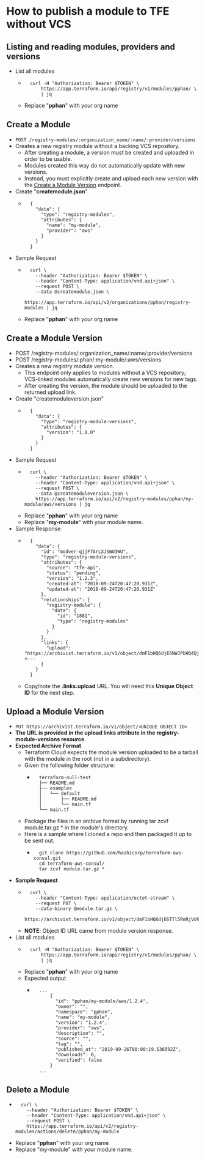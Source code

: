 # How to publish a module to TFE without VCS  
  
## **Listing and reading modules, providers and versions**  
  
* List all modules  
    * ```  
        curl -H "Authorization: Bearer $TOKEN" \  
            https://app.terraform.io/api/registry/v1/modules/pphan/ \  
            | jq  
  
    * Replace "**pphan**" with your org name  
  
## Create a Module  
  
* `POST /registry-modules/:organization_name/:name/:provider/versions`  
* Creates a new registry module without a backing VCS repository.  
    * After creating a module, a version must be created and uploaded in order to be usable.  
    * Modules created this way do not automatically update with new versions.  
    * Instead, you must explicitly create and upload each new version with the [<u>Create a Module Version][1]</u> endpoint.  
* Create "**createmodule.json**"  
    * ```  
        {  
          "data": {  
            "type": "registry-modules",  
            "attributes": {  
              "name": "my-module",  
              "provider": "aws"  
            }  
          }  
        }  
  
* Sample Request  
    * ```  
        curl \  
          --header "Authorization: Bearer $TOKEN" \  
          --header "Content-Type: application/vnd.api+json" \  
          --request POST \  
          --data @createmodule.json \  
          https://app.terraform.io/api/v2/organizations/pphan/registry-modules | jq  
  
    * Replace "**pphan**" with your org name  
  
## **Create a Module Version**  
  
* POST /registry-modules/:organization_name/:name/:provider/versions  
* POST /registry-modules/:phan/:my-module/:aws/versions  
* Creates a new registry module version.  
    * This endpoint only applies to modules without a VCS repository; VCS-linked modules automatically create new versions for new tags.  
    * After creating the version, the module should be uploaded to the returned upload link.  
* Create "createmoduleversion.json"  
    * ```  
        {  
          "data": {  
            "type": "registry-module-versions",  
            "attributes": {  
              "version": "1.0.0"  
            }  
          }  
        }  
  
* Sample Request  
    * ```  
        curl \  
          --header "Authorization: Bearer $TOKEN" \  
          --header "Content-Type: application/vnd.api+json" \  
          --request POST \  
          --data @createmoduleversion.json \  
          https://app.terraform.io/api/v2/registry-modules/pphan/my-module/aws/versions | jq  
  
    * Replace "**pphan**" with your org name  
    * Replace "**my-module**" with your module name.  
* Sample Response  
    * ```  
        {  
          "data": {  
            "id": "modver-qjjF7ArLXJSWU3WU",  
            "type": "registry-module-versions",  
            "attributes": {  
              "source": "tfe-api",  
              "status": "pending",  
              "version": "1.2.3",  
              "created-at": "2018-09-24T20:47:20.931Z",  
              "updated-at": "2018-09-24T20:47:20.931Z"  
            },  
            "relationships": {  
              "registry-module": {  
                "data": {  
                  "id": "1881",  
                  "type": "registry-modules"  
                }  
              }  
            },  
            "links": {  
              "upload": "https://archivist.terraform.io/v1/object/dmF1bHQ6djE6NWJPbHQ4QjV4R1ox..."   <---  
            }  
          }  
        }  
  
    * Copy/note the **.links.upload** URL. You will need this **Unique Object ID** for the next step.  
  
## **Upload a Module Version**  
  
* `PUT https://archivist.terraform.io/v1/object/<UNIQUE OBJECT ID>`  
* **The URL is provided in the upload links attribute in the registry-module-versions resource**.  
* **Expected Archive Format**  
    * Terraform Cloud expects the module version uploaded to be a tarball with the module in the root (not in a subdirectory).  
    * Given the following folder structure:  
        * ```  
            terraform-null-test  
            ├── README.md  
            ├── examples  
            │   └── default  
            │       ├── README.md  
            │       └── main.tf  
            └── main.tf  
  
    * Package the files in an archive format by running tar zcvf module.tar.gz * in the module's directory.  
    * Here is a sample where I cloned a repo and then packaged it up to be sent out.  
        * ```  
            git clone https://github.com/hashicorp/terraform-aws-consul.git  
            cd terraform-aws-consul/  
            tar zcvf module.tar.gz *  
  
* **Sample Request**  
    * ```  
        curl \  
          --header "Content-Type: application/octet-stream" \  
          --request PUT \  
          --data-binary @module.tar.gz \  
        https://archivist.terraform.io/v1/object/dmF1bHQ6djE6TTl5RmRjVU9xd1NLMHV5aWIzVFpnQ1FRbjRQQnA4K2hNZFNRa2psNXJrVGNTc0hoVmFWOVJZcnlmK0dNVFhoeUt0SHM2VnkvQnpmcDFjUWVpNm5pQk9BTjRUS1g4OUZENGtOQ055UW56SisvZXBTbXNGTEpIckZ6OERQVU1aYUxzbWR0L2Nkbjk1VGZGZmhIaW5DaGRRVWJ3MGljanVYSGdOOVhMcml4MkoxeFFFdE1xeGp4MnlDZkpEcmlhSE5pbGV0Q2NuRS8wYWlyMEZ5em5NNlVqbWxDNUoxcTJLRDZWMS9pMk0zSGFKU1FZR0pyN3dEZ1l2bzlqUUZpdGxvMS9YSlhmSk51TGljUVdDWEFnVXppb09pL0tNVjlZWVJPV092aUExVzkyUT09  
  
    * **NOTE**: Object ID URL came from module version response.  
* List all modules  
    * ```  
        curl -H "Authorization: Bearer $TOKEN" \  
            https://app.terraform.io/api/registry/v1/modules/pphan/ \  
            | jq  
  
    * Replace "**pphan**" with your org name  
    * Expected output  
        * ```  
            ...  
                {  
                  "id": "pphan/my-module/aws/1.2.4",  
                  "owner": "",  
                  "namespace": "pphan",  
                  "name": "my-module",  
                  "version": "1.2.4",  
                  "provider": "aws",  
                  "description": "",  
                  "source": "",  
                  "tag": "",  
                  "published_at": "2019-09-26T00:00:19.536592Z",  
                  "downloads": 0,  
                  "verified": false  
                }  
            ...  
  
## Delete a Module  
  
* ```  
    curl \  
      --header "Authorization: Bearer $TOKEN" \  
      --header "Content-Type: application/vnd.api+json" \  
      --request POST \  
      https://app.terraform.io/api/v2/registry-modules/actions/delete/pphan/my-module  
  
* Replace "**pphan**" with your org name  
* Replace "my-module" with your module name.  
  
[1]: https://www.terraform.io/docs/cloud/api/modules.html#create-a-module-version  
